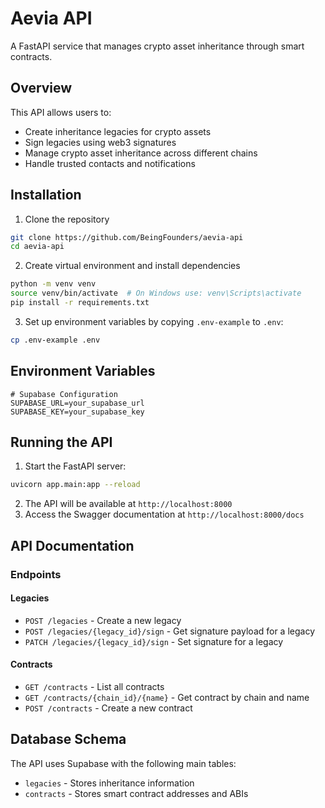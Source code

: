 # Aevia API

A FastAPI service that manages crypto asset inheritance through smart contracts.

## Overview

This API allows users to:
- Create inheritance legacies for crypto assets
- Sign legacies using web3 signatures
- Manage crypto asset inheritance across different chains
- Handle trusted contacts and notifications

## Installation

1. Clone the repository
```bash
git clone https://github.com/BeingFounders/aevia-api
cd aevia-api
```

2. Create virtual environment and install dependencies
```bash
python -m venv venv
source venv/bin/activate  # On Windows use: venv\Scripts\activate
pip install -r requirements.txt
```

3. Set up environment variables by copying `.env-example` to `.env`:
```bash
cp .env-example .env
```

## Environment Variables

```env
# Supabase Configuration
SUPABASE_URL=your_supabase_url
SUPABASE_KEY=your_supabase_key
```

## Running the API

1. Start the FastAPI server:
```bash
uvicorn app.main:app --reload
```

2. The API will be available at `http://localhost:8000`
3. Access the Swagger documentation at `http://localhost:8000/docs`

## API Documentation

### Endpoints

#### Legacies
- `POST /legacies` - Create a new legacy
- `POST /legacies/{legacy_id}/sign` - Get signature payload for a legacy
- `PATCH /legacies/{legacy_id}/sign` - Set signature for a legacy

#### Contracts
- `GET /contracts` - List all contracts
- `GET /contracts/{chain_id}/{name}` - Get contract by chain and name
- `POST /contracts` - Create a new contract

## Database Schema

The API uses Supabase with the following main tables:
- `legacies` - Stores inheritance information
- `contracts` - Stores smart contract addresses and ABIs